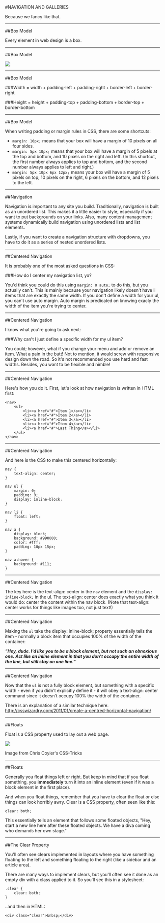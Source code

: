 #NAVIGATION AND GALLERIES 

Because we fancy like that.

---

##Box Model

Every element in web design is a box. 

---

##Box Model

![](http://www.mandalatv.net/itp/drivebys/css/lib/img/box_model.gif)

---

##Box Model

###Width = width + padding-left + padding-right + border-left + border-right

###Height = height + padding-top + padding-bottom + border-top + border-bottom

---

##Box Model

When writing padding or margin rules in CSS, there are some shortcuts:

- ```margin: 10px;``` means that your box will have a margin of 10 pixels on all four sides.
- ```margin: 5px 10px;``` means that your box will have a margin of 5 pixels at the top and bottom, and 10 pixels on the right and left. (In this shortcut, the first number always applies to top and bottom, and the second number always applies to left and right.)
- ```margin: 5px 10px 6px 12px;``` means your box will have a margin of 5 pixels on top, 10 pixels on the right, 6 pixels on the bottom, and 12 pixels to the left.

---

##Navigation

Navigation is important to any site you build. Traditionally, navigation is built as an unordered list. This makes it a little easier to style, especially if you want to put backgrounds on your links. Also, many content management systems dynamically build navigation using unordered lists and list elements.

Lastly, if you want to create a navigation structure with dropdowns, you have to do it as a series of nested unordered lists.

---

##Centered Navigation

It is probably one of the most asked questions in CSS:

###How do I center my navigation list, yo?


You'd think you could do this using ```margin: 0 auto;``` to do this, but you actually can't. This is mainly because your navigation likely doesn't have li items that are exactly the same width. If you don't define a width for your ul, you can't use auto margin. Auto margin is predicated on knowing exacly the width of the item you're trying to center.

---

##Centered Navigation

I know what you're going to ask next:

###Why can't I just define a specific width for my ul item?

You could; however, what if you change your menu and add or remove an item. What a pain in the butt! Not to mention, it would screw with responsive design down the road. So it's not recommended you use hard and fast widths. Besides, you want to be flexible and nimble!

---

##Centered Navigation

Here's how you do it. First, let's look at how navigation is written in HTML first:

```
<nav>
	<ul>
		<li><a href="#">Item 1</a></li>
		<li><a href="#">Item 2</a></li>
		<li><a href="#">Item 3</a></li>
		<li><a href="#">Item 4</a></li>
		<li><a href="#">Last Thing</a></li>
	</ul>
</nav>
```

---

##Centered Navigation

And here is the CSS to make this centered horizontally:

```
nav {
	text-align: center;
}

nav ul {
	margin: 0;
	padding: 0;
	display: inline-block;
}

nav li {
	float: left;
}

nav a {
	display: block;
	background: #990000;
	color: #fff;
	padding: 10px 15px;
}

nav a:hover {
	background: #111;
}
```

---


##Centered Navigation

The key here is the text-align: center in the ```nav``` element and the ```display: inline-block;``` in the ul. The text-align: center does exactly what you think it would do: center the content within the nav block. (Note that text-align: center works for things like images too, not just text!)

---

##Centered Navigation

Making the ```ul``` take the display: inline-block; property essentially tells the item - normally a block item that occupies 100% of the width of the container:

***"Hey, dude. I'd like you to be a block element, but not such an obnoxious one. Act like an inline element in that you don't occupy the entire width of the line, but still stay on one line."***

---

##Centered Navigation

Now that the ```ul``` is not a fully block element, but something with a specific width - even if you didn't explicitly define it - it will obey a text-align: center command since it doesn't occupy 100% the width of the container.

There is an explanation of a similar technique here:
http://csswizardry.com/2011/01/create-a-centred-horizontal-navigation/

---

##Floats

Float is a CSS property used to lay out a web page. 

![](http://css-tricks.com/wp-content/csstricks-uploads/web-layout.png)

<aside class="notes">
Image from Chris Coyier's CSS-Tricks
</aside>

---

##Floats 

Generally you float things left or right. But keep in mind that if you float something, you __immediately__ turn it into an inline element (even if it was a block element in the first place).

And when you float things, remember that you have to clear the float or else things can look horribly awry. Clear is a CSS property, often seen like this:

```
clear: both;
```

This essentially tells an element that follows some floated objects, "Hey, start a new line here after these floated objects. We have a diva coming who demands her own stage."

---

##The Clear Property

You'll often see clears implemented in layouts where you have something floating to the left and something floating to the right (like a sidebar and an article area).

There are many ways to implement clears, but you'll often see it done as an empty div with a class applied to it. So you'll see this in a stylesheet:

```
.clear {
    clear: both;
}
```

..and then in HTML:

```<div class="clear">&nbsp;</div>```
